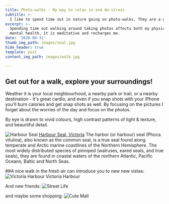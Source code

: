 ```yaml
---
title: Photo-walks - My way to relax in and de-stress
subtitle: >-
  I like to spend time out in nature going on photo-walks. They are a great way to get some exercize, get out of my head, and document the world around me.
excerpt: >-
  Spending time out walking around taking photos affects both my physical and
  mental health, it is meditative and recharges me. 
date: '2020-08-31'
thumb_img_path: images/seal.jpg
hide_header: true
template: post
content_img_path: images/walk.jpg

---
```


## Get out for a walk, explore your surroundings!
Weather it is your local neighbourhood, a nearby park or trail, or a nearby destination - it's great cardio, and even if you snap shots with your iPhone you'll burn calories and get snap shots as well. By focusing on the pictures I forget about the worries of the day and focus on the photos. 

By eye is drawn to vivid colours, high contrast patterns of light & texture, and beaurtiful detail.  

![Harbour Seal](/images/seal.jpg)
[Harbour Seal, Victoria](https://en.wikipedia.org/wiki/Harbor_seal)
The harbor (or harbour) seal (Phoca vitulina), also known as the common seal, is a true seal found along temperate and Arctic marine coastlines of the Northern Hemisphere. The most widely distributed species of pinniped (walruses, eared seals, and true seals), they are found in coastal waters of the northern Atlantic, Pacific Oceans, Baltic and North Seas.

##A nice walk in the fresh air can introduce you to new new vistas: 
![Victoria Harbour](/images/harbour.jpg)
Victoria Harbour

And new friends:
![Street Life](/images/street_life.jpg)

and maybe some shopping:
![Cute Mall](/images/mall.jpg)

